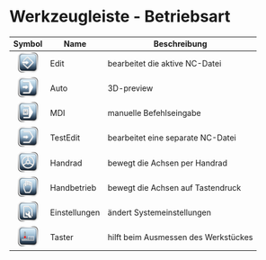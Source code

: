 # Werkzeugleiste - Betriebsart

| Symbol | Name | Beschreibung |
|:---:|---|---|
| ![edit](images/SK_Edit.png) | Edit | bearbeitet die aktive NC-Datei |
| ![auto](images/SK_Auto.png) | Auto | 3D-preview |
| ![mdi](images/SK_MDI.png) | MDI | manuelle Befehlseingabe |
| ![TestEdit](images/SK_TestEdit.png) | TestEdit | bearbeitet eine separate NC-Datei |
| ![Wheel](images/SK_Wheel.png) | Handrad | bewegt die Achsen per Handrad |
| ![jog](images/SK_Manual.png) | Handbetrieb | bewegt die Achsen auf Tastendruck |
| ![cfg](images/SK_Settings.png) | Einstellungen | ändert Systemeinstellungen |
| ![touch](images/SK_Touch.png) | Taster | hilft beim Ausmessen des Werkstückes |
